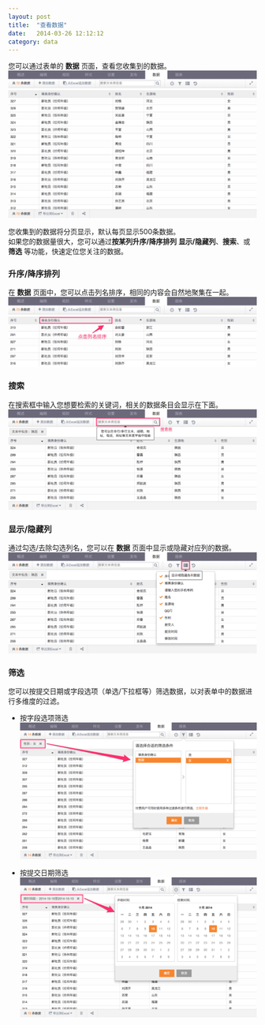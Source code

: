 ```yaml
---
layout: post
title:  "查看数据"
date:   2014-03-26 12:12:12
category: data
---
```


您可以通过表单的 **数据** 页面，查看您收集到的数据。  
	![](/images/data-index.png)

您收集到的数据将分页显示，默认每页显示500条数据。  
如果您的数据量很大，您可以通过**按某列升序/降序排列** **显示/隐藏列**、**搜索**、或 **筛选** 等功能，快速定位您关注的数据。

### 升序/降序排列

在 **数据** 页面中，您可以点击列名排序，相同的内容会自然地聚集在一起。
	![](/images/data-order.png)

### 搜索

在搜索框中输入您想要检索的关键词，相关的数据条目会显示在下面。
	![](/images/data-search.png)

<h3 id="show_hide_col">显示/隐藏列</h3>

通过勾选/去除勾选列名，您可以在 **数据** 页面中显示或隐藏对应列的数据。
	![](/images/data-show_hidden_col.png)

### 筛选

您可以按提交日期或字段选项（单选/下拉框等）筛选数据，以对表单中的数据进行多维度的过滤。

* 按字段选项筛选
	![](/images/data-filter_col.png)

* 按提交日期筛选
	![](/images/data-filter_date.png)
